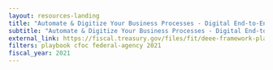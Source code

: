 ```yaml
---
layout: resources-landing
title: "Automate & Digitize Your Business Processes - Digital End-to-End Efficiency (DEEE) Playbook 2021"
subtitle: "Automate & Digitize Your Business Processes - Digital End-to-End Efficiency (DEEE) Playbook 2021"
external_link: https://fiscal.treasury.gov/files/fit/deee-framework-playbook.pdf 
filters: playbook cfoc federal-agency 2021
fiscal_year: 2021
---
```


